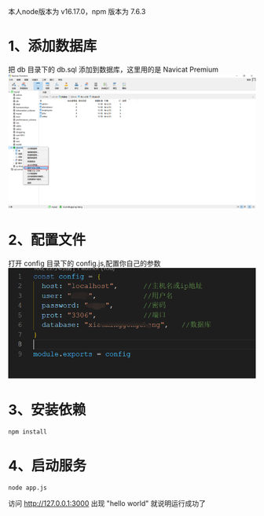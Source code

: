 
本人node版本为 v16.17.0，npm 版本为 7.6.3
#  1、添加数据库
把 db 目录下的 db.sql 添加到数据库，这里用的是 Navicat Premium
![附加sql](/images/add_sql.png)

# 2、配置文件
打开 config 目录下的 config.js,配置你自己的参数
![配置文件](/images/config.png)

# 3、安装依赖
```shell
npm install
```

# 4、启动服务
```shell
node app.js
```

访问 http://127.0.0.1:3000 出现 "hello world" 就说明运行成功了
